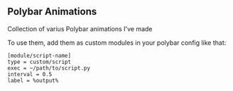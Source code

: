 ## Polybar Animations

Collection of varius Polybar animations I've made

To use them, add them as custom modules in your polybar config like that:

    [module/script-name]
    type = custom/script
    exec = ~/path/to/script.py
    interval = 0.5
    label = %output%
